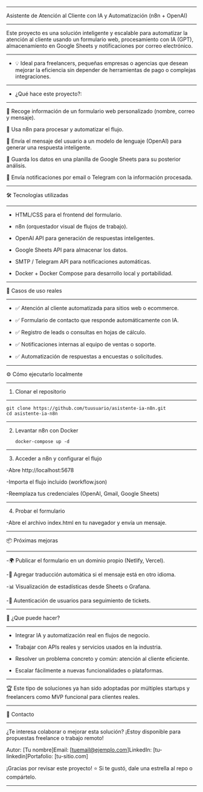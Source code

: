 

----------------------------------------------------------------------------------------------------------------------------------------------------------------------------------------------------------------------------

Asistente de Atención al Cliente con IA y Automatización (n8n + OpenAI)

----------------------------------------------------------------------------------------------------------------------------------------------------------------------------------------------------------------------------


Este proyecto es una solución inteligente y escalable para automatizar la atención al cliente usando un formulario web, procesamiento con IA (GPT), almacenamiento en Google Sheets y notificaciones por correo electrónico.


----------------------------------------------------------------------------------------------------------------------------------------------------------------------------------------------------------------------------
- 💡 Ideal para freelancers, pequeñas empresas o agencias que desean mejorar la eficiencia sin depender de herramientas de pago o complejas integraciones.

----------------------------------------------------------------------------------------------------------------------------------------------------------------------------------------------------------------------------
- ¿Qué hace este proyecto?:

----------------------------------------------------------------------------------------------------------------------------------------------------------------------------------------------------------------------------
🔹 Recoge información de un formulario web personalizado (nombre, correo y mensaje).

🔹 Usa n8n para procesar y automatizar el flujo.

🔹 Envía el mensaje del usuario a un modelo de lenguaje (OpenAI) para generar una respuesta inteligente.

🔹 Guarda los datos en una planilla de Google Sheets para su posterior análisis.

🔹 Envía notificaciones por email o Telegram con la información procesada.


----------------------------------------------------------------------------------------------------------------------------------------------------------------------------------------------------------------------------
🛠️ Tecnologías utilizadas

----------------------------------------------------------------------------------------------------------------------------------------------------------------------------------------------------------------------------
- HTML/CSS para el frontend del formulario.

- n8n (orquestador visual de flujos de trabajo).

- OpenAI API para generación de respuestas inteligentes.

- Google Sheets API para almacenar los datos.

- SMTP / Telegram API para notificaciones automáticas.

- Docker + Docker Compose para desarrollo local y portabilidad.

----------------------------------------------------------------------------------------------------------------------------------------------------------------------------------------------------------------------------
🎯 Casos de uso reales

----------------------------------------------------------------------------------------------------------------------------------------------------------------------------------------------------------------------------
- ✅ Atención al cliente automatizada para sitios web o ecommerce.

- ✅ Formulario de contacto que responde automáticamente con IA.

- ✅ Registro de leads o consultas en hojas de cálculo.

- ✅ Notificaciones internas al equipo de ventas o soporte.

- ✅ Automatización de respuestas a encuestas o solicitudes.

----------------------------------------------------------------------------------------------------------------------------------------------------------------------------------------------------------------------------
⚙️ Cómo ejecutarlo localmente

----------------------------------------------------------------------------------------------------------------------------------------------------------------------------------------------------------------------------
1.  Clonar el repositorio

----------------------------------------------------------------------------------------------------------------------------------------------------------------------------------------------------------------------------
    git clone https://github.com/tuusuario/asistente-ia-n8n.git
    cd asistente-ia-n8n

----------------------------------------------------------------------------------------------------------------------------------------------------------------------------------------------------------------------------
2.  Levantar n8n con Docker

        docker-compose up -d

----------------------------------------------------------------------------------------------------------------------------------------------------------------------------------------------------------------------------
3. Acceder a n8n y configurar el flujo

-Abre http://localhost:5678

-Importa el flujo incluido (workflow.json)

-Reemplaza tus credenciales (OpenAI, Gmail, Google Sheets)

----------------------------------------------------------------------------------------------------------------------------------------------------------------------------------------------------------------------------
4.  Probar el formulario

-Abre el archivo index.html en tu navegador y envía un mensaje.

----------------------------------------------------------------------------------------------------------------------------------------------------------------------------------------------------------------------------
📦 Próximas mejoras

----------------------------------------------------------------------------------------------------------------------------------------------------------------------------------------------------------------------------
-🌍 Publicar el formulario en un dominio propio (Netlify, Vercel).

-💬 Agregar traducción automática si el mensaje está en otro idioma.

-📊 Visualización de estadísticas desde Sheets o Grafana.

-🔐 Autenticación de usuarios para seguimiento de tickets.

----------------------------------------------------------------------------------------------------------------------------------------------------------------------------------------------------------------------------
💼 ¿Que puede hacer?

----------------------------------------------------------------------------------------------------------------------------------------------------------------------------------------------------------------------------

- Integrar IA y automatización real en flujos de negocio.

- Trabajar con APIs reales y servicios usados en la industria.

- Resolver un problema concreto y común: atención al cliente eficiente.

- Escalar fácilmente a nuevas funcionalidades o plataformas.

----------------------------------------------------------------------------------------------------------------------------------------------------------------------------------------------------------------------------
🏆 Este tipo de soluciones ya han sido adoptadas por múltiples startups y freelancers como MVP funcional para clientes reales.

----------------------------------------------------------------------------------------------------------------------------------------------------------------------------------------------------------------------------
📩 Contacto

----------------------------------------------------------------------------------------------------------------------------------------------------------------------------------------------------------------------------

¿Te interesa colaborar o mejorar esta solución? ¡Estoy disponible para propuestas freelance o trabajo remoto!

Autor: [Tu nombre]Email: [tuemail@ejemplo.com]LinkedIn: [tu-linkedin]Portafolio: [tu-sitio.com]

¡Gracias por revisar este proyecto! ⭐ Si te gustó, dale una estrella al repo o compártelo.

----------------------------------------------------------------------------------------------------------------------------------------------------------------------------------------------------------------------------
